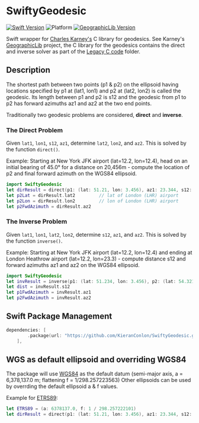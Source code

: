 # SwiftyGeodesic

[![Swift Version](https://img.shields.io/badge/swift-5.4-blue.svg)](https://swift.org)
![Platform](https://img.shields.io/badge/platform-macOS|linux--64-lightgray.svg)
[![GeographicLib Version](https://img.shields.io/badge/GeographicLib-1.52.0-blue.svg)](https://geographiclib.sourceforge.io/)

Swift wrapper for [Charles Karney's](https://sourceforge.net/u/karney/) C library for geodesics. See Karney's [GeographicLib](https://sourceforge.net/projects/geographiclib/) project, the C library for the geodesics contains the direct and inverse solver as part of the [Legacy C code](https://sourceforge.net/p/geographiclib/code/ci/master/tree/legacy/C/) folder.

## Description
The shortest path between two points (p1 & p2) on the ellipsoid having locations specified by p1 at (lat1, lon1) and p2 at (lat2, lon2) is called the geodesic.  Its length between p1 and p2 is s12 and the geodesic from p1 to p2 has forward azimuths az1 and az2 at the two end points.

Traditionally two geodesic problems are considered, **direct** and **inverse**.

### The Direct Problem

Given `lat1`, `lon1`, `s12`, `az1`, determine `lat2`, `lon2`, and `az2`.  This is solved by the function `direct()`.

Example: Starting at New York JFK airport (lat=12.2, lon=12.4), head on an initial bearing of 45.0° for a distance on 20,456m - compute the location of p2 and final forward azimuth on the WGS84 ellipsoid.

``` swift
import SwiftyGeodesic
let dirResult = direct(p1: (lat: 51.21, lon: 3.456), az1: 23.344, s12: 10000)
let p2Lat = dirResult.lat2         // lat of London (LHR) airport
let p2Lon = dirResult.lon2         // lon of London (LHR) airport
let p2FwdAzimuth = dirResult.az2  
```

### The Inverse Problem

Given `lat1`, `lon1`, `lat2`, `lon2`, determine `s12`, `az1`, and `az2`.  This is solved by the function `inverse()`.

Example: Starting at New York JFK airport (lat=12.2, lon=12.4) and ending at London Heathrow airport (lat=12.2, lon=23.3) - compute distance s12 and forward azimuths az1 and az2 on the WGS84 ellipsoid.

``` swift
import SwiftyGeodesic
let invResult = inverse(p1: (lat: 51.234, lon: 3.456), p2: (lat: 54.321, lon: -3.456))
let dist = invResult.s12
let p1FwdAzimuth = invResult.az1
let p2FwdAzimuth = invResult.az2
```

## Swift Package Management

``` swift
dependencies: [
        .package(url: "https://github.com/KieranConlon/SwiftyGeodesic.git", from: "1.0.0"),
    ],
```

## WGS as default ellipsoid and overriding WGS84

The package will use [WGS84](https://en.wikipedia.org/wiki/World_Geodetic_System#WGS84) as the default datum (semi-major axis, a = 6,378,137.0 m; flattening f = 1/298.257223563)
Other ellipsoids can be used by overrding the default ellipsoid a & f values.

Example for [ETRS89](https://en.wikipedia.org/wiki/European_Terrestrial_Reference_System_1989):

``` swift
let ETRS89 = (a: 6378137.0, f: 1 / 298.257222101)
let dirResult = direct(p1: (lat: 51.21, lon: 3.456), az1: 23.344, s12: 10000, ellipsoid: ETRS89)
```